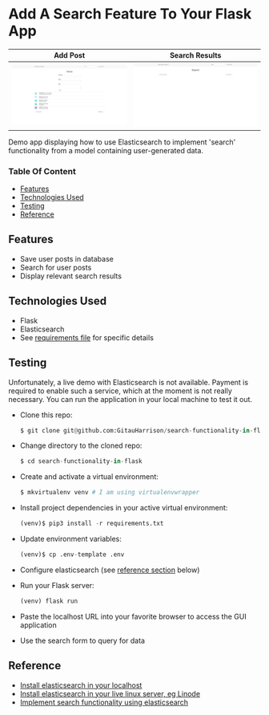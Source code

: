 # Add A Search Feature To Your Flask App

| Add Post | Search Results |
| -------- | -------------- |
| ![Add post](app/static/images/home.png) | ![Search results](app/static/images/search.png) |

Demo app displaying how to use Elasticsearch to implement 'search' functionality from a model containing user-generated data.

### Table Of Content

- [Features](#features)
- [Technologies Used](#technologies-used)
- [Testing](#testing)
- [Reference](#reference)


## Features

- Save user posts in database
- Search for user posts
- Display relevant search results


## Technologies Used

- Flask
- Elasticsearch
- See [requirements file](requirements.txt) for specific details

## Testing

Unfortunately, a live demo with Elasticsearch is not available. Payment is required to enable such a service, which at the moment is not really necessary. You can run the application in your local machine to test it out.


- Clone this repo:

    ```python
    $ git clone git@github.com:GitauHarrison/search-functionality-in-flask.git
    ```

- Change directory to the cloned repo:

    ```python
    $ cd search-functionality-in-flask
    ```

- Create and activate a virtual environment:

    ```python
    $ mkvirtualenv venv # I am using virtualenvwrapper
    ```

- Install project dependencies in your active virtual environment:

    ```python
    (venv)$ pip3 install -r requirements.txt
    ```

- Update environment variables:

    ```python
    (venv)$ cp .env-template .env
    ```

- Configure elasticsearch (see [reference section](#reference) below)

- Run your Flask server:

    ```python
    (venv) flask run
    ```

- Paste the localhost URL into your favorite browser to access the GUI application


- Use the search form to query for data


## Reference

- [Install elasticsearch in your localhost](https://github.com/GitauHarrison/notes/blob/master/search/install_elasticsearch_localhost.md)
- [Install elasticsearch in your live linux server, eg Linode](https://github.com/GitauHarrison/notes/blob/master/search/install_elasticsearch_linode.md)
- [Implement search functionality using elasticsearch](https://github.com/GitauHarrison/notes/blob/master/search/implement_elasticseach.md)